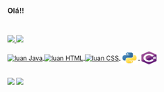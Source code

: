 ### Olá!!
##
<br>
<div>
  <a href="https://github.com/LuanVm">
  <img height="180em" src="https://github-readme-stats.vercel.app/api?username=LuanVm&show_icons=true&theme=gotham&include_all_commits=true&count_private=true&hide_rank=true"/>
  <img height="180em" src="https://github-readme-stats.vercel.app/api/top-langs/?username=LuanVm&layout=compact&langs_count=16&theme=gotham"/>
</div>

<div style="display: inline_block"><br>
  <img align="center" alt="luan Java" height="30" width="40" src="https://cdn.jsdelivr.net/gh/devicons/devicon/icons/java/java-original.svg"/>
  <img align="center" alt="luan HTML" height="30" width="40" src="https://cdn.jsdelivr.net/gh/devicons/devicon/icons/html5/html5-original.svg" /> 
  <img align="center" alt="luan CSS" height="30" width="40" src="https://cdn.jsdelivr.net/gh/devicons/devicon/icons/css3/css3-original.svg" />
  <img align="center" alt="luan Python" height="30" width="40" src="https://raw.githubusercontent.com/devicons/devicon/6910f0503efdd315c8f9b858234310c06e04d9c0/icons/python/python-original.svg" />
  <img align="center" alt="luan CSharp" height="30" width="40" src="https://raw.githubusercontent.com/devicons/devicon/6910f0503efdd315c8f9b858234310c06e04d9c0/icons/csharp/csharp-original.svg" />
</div>

##

<div>
  <a href = "mailto:luanvitormendesb@gmail.com"><img src="https://img.shields.io/badge/-Gmail-%23333?style=for-the-badge&logo=gmail&logoColor=white" target="_blank"></a>
  <a href="https://www.linkedin.com/in/luanvmbb/" target="_blank"><img src="https://img.shields.io/badge/-LinkedIn-%230077B5?style=for-the-badge&logo=linkedin&logoColor=white" target="_blank"></a> 
</div>
